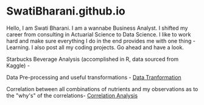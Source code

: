 # SwatiBharani.github.io
Hello, I am Swati Bharani. I am a wannabe Business Analyst. I shifted my career from consulting in Actuarial Science to Data Science. I like to work hard and make sure everything I do in the end provides me with one thing - Learning. I also post all my coding projects. Go ahead and have a look.

Starbucks Beverage Analysis (accomplished in R, data sourced from Kaggle) - 

<p> Data Pre-processing and useful transformations - <a href='https://swatibharani.github.io/Data%20Transformation.nb.html'>Data Tranformation</a></p>
<p>Correlation between all combinations of nutrients and my observations as to the "why's" of the correlations- <a href='https://swatibharani.github.io/Correlation%20Analysis.nb.html'>Correlation Analysis</a></p>

